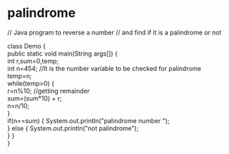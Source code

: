 # palindrome
// Java program to reverse a number
// and find if it is a palindrome or not

class Demo
{  
     public static void main(String args[])
     {  
          int r,sum=0,temp;    
          int n=454;              //It is the number variable to be checked for palindrome  
          temp=n;    
          while(temp>0)
          {    
             r=n%10;               //getting remainder  
             sum=(sum*10) + r;     
             n=n/10;    
          }    
          if(n==sum)
          {
             System.out.println("palindrome number ");    
          }
          else 
          {
             System.out.println("not palindrome");  
          }
    }  
}  
